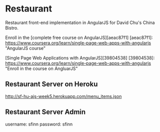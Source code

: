 # Restaurant

Restaurant front-end implementation in AngularJS for David Chu's China Bistro.

Enroll in the [complete free course on AngularJS][aeac87f1]
  [aeac87f1]: https://www.coursera.org/learn/single-page-web-apps-with-angularjs "AngularJS course"

  [Single Page Web Applications with AngularJS][39804538]
  [39804538]: https://www.coursera.org/learn/single-page-web-apps-with-angularjs "Enroll in the course on AngluarJS"



## Restaurant Server on Heroku

http://sf-hu-ajs-week5.herokuapp.com/menu_items.json

## Restaurant Server Admin

username: sfinn
password: sfinn
